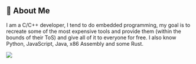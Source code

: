 ## 💫 About Me
I am a C/C++ developer, I tend to do embedded programming, my goal is to recreate some of the most expensive tools and provide them (within the bounds of their ToS) and give all of it to everyone for free. I also know Python, JavaScript, Java, x86 Assembly and some Rust.

![](https://quotes-github-readme.vercel.app/api?type=horizontal&theme=tokyonight)
